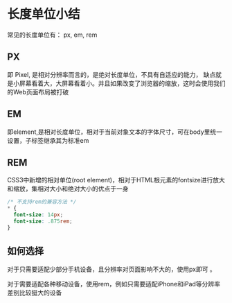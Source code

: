# 长度单位小结

常见的长度单位有： px, em, rem

## PX

即 Pixel, 是相对分辨率而言的，是绝对长度单位，不具有自适应的能力， 缺点就是小屏幕看着大，大屏幕看着小。并且如果改变了浏览器的缩放，这时会使用我们的Web页面布局被打破

## EM

即element,是相对长度单位，相对于当前对象文本的字体尺寸，可在body里统一设置，子标签继承其为标准em

## REM

CSS3中新增的相对单位(root element)，相对于HTML根元素的fontsize进行放大和缩放，集相对大小和绝对大小的优点于一身

```css
/* 不支持rem的兼容方法 */
* {
  font-size: 14px;
  font-size: .875rem;
}
```

## 如何选择

对于只需要适配少部分手机设备，且分辨率对页面影响不大的，使用px即可 。

对于需要适配各种移动设备，使用rem，例如只需要适配iPhone和iPad等分辨率差别比较挺大的设备
